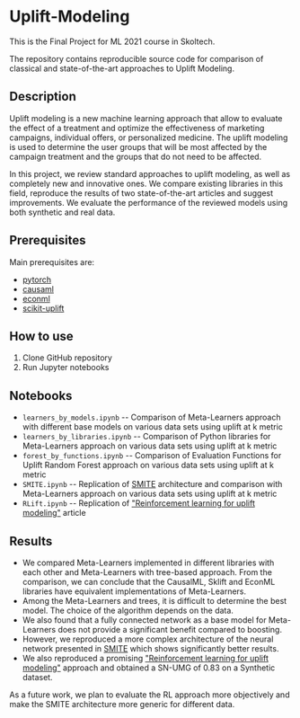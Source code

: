 # Uplift-Modeling

This is the Final Project for ML 2021 course in Skoltech. 

The repository contains reproducible source code for comparison of classical and state-of-the-art approaches to Uplift Modeling.

## Description

Uplift modeling is a new machine learning approach that allow to evaluate the effect of a treatment and optimize the effectiveness of marketing campaigns, individual offers, or personalized medicine. The uplift modeling is used to determine the user groups that will be most affected by the campaign treatment and the groups that do not need to be affected.

In this project, we review standard approaches to uplift modeling, as well as completely new and innovative ones. We compare existing libraries in this field, reproduce the results of two state-of-the-art articles and suggest improvements. We evaluate the performance of the reviewed models using both synthetic and real data.

## Prerequisites

Main prerequisites are:

- [pytorch](http://pytorch.org/)
- [causaml](https://github.com/uber/causalml)
- [econml](https://github.com/microsoft/EconML)
- [scikit-uplift](https://github.com/maks-sh/scikit-uplift)

## How to use

1. Clone GitHub repository
2. Run Jupyter notebooks

## Notebooks

- `learners_by_models.ipynb` -- Comparison of Meta-Learners approach with different base models on various data sets using uplift at k metric
- `learners_by_libraries.ipynb` -- Comparison of Python libraries for Meta-Learners approach
on various data sets using uplift at k metric
- `forest_by_functions.ipynb` -- Comparison of Evaluation Functions for Uplift Random
Forest approach on various data sets using uplift at k metric
- `SMITE.ipynb` -- Replication of [SMITE](https://arxiv.org/abs/2011.00041) architecture and comparison with Meta-Learners approach on various data sets using uplift at k metric
- `RLift.ipynb` -- Replication of ["Reinforcement learning for uplift modeling"](https://arxiv.org/abs/1811.10158) article

## Results

- We compared Meta-Learners implemented in different libraries with each other and Meta-Learners with tree-based approach. From the comparison, we can conclude that the CausalML, Sklift and EconML libraries have equivalent implementations of Meta-Learners. 
- Among the Meta-Learners and trees, it is difficult to determine the best model. The choice of the algorithm depends on the data. 
- We also found that a fully connected network as a base model for Meta-Learners does not provide a significant benefit compared to boosting. 
- However, we reproduced a more complex architecture of the neural network presented in  [SMITE](https://arxiv.org/abs/2011.00041) which shows significantly better results. 
- We also reproduced a promising ["Reinforcement learning for uplift modeling"](https://arxiv.org/abs/1811.10158) approach and obtained a SN-UMG of 0.83 on a Synthetic dataset. 

As a future work, we plan to evaluate the RL approach more objectively and make the SMITE architecture more generic for different data.
